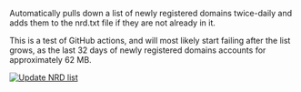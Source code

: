 Automatically pulls down a list of newly registered domains twice-daily and adds them to the nrd.txt file if they are not already in it.

This is a test of GitHub actions, and will most likely start failing after the list grows, as the last 32 days of newly registered domains accounts for approximately 62 MB.

[![Update NRD list](https://github.com/dontcrash/homelab/actions/workflows/main.yml/badge.svg)](https://github.com/dontcrash/homelab/actions/workflows/main.yml)
